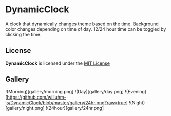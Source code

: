 # DynamicClock
A clock that dynamically changes theme based on the time. Background color changes depending on time of day. 12/24 hour time can be toggled by clicking the time.

## License
**DynamicClock** is licensed under the [MIT License](https://github.com/willuhm-js/DynamicClock/blob/master/LICENSE)

## Gallery
!(Morning)[gallery/morning.png]
!(Day)[gallery/day.png]
!(Evening)[https://github.com/willuhm-js/DynamicClock/blob/master/gallery/24hr.png?raw=true]
!(Night)[gallery/night.png]
!(24hour)[gallery/24hr.png]
